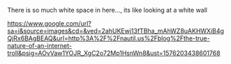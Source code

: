 <p>There is so much white space in here..., its like looking at a white wall</p>



https://www.google.com/url?sa=i&source=images&cd=&ved=2ahUKEwj13fTBha_mAhWZ8uAKHWXiB4gQjRx6BAgBEAQ&url=http%3A%2F%2Fnautil.us%2Fblog%2Fthe-true-nature-of-an-internet-troll&psig=AOvVaw1YOJR_XgC2o72Mp1HsnWn8&ust=1576203438601768
